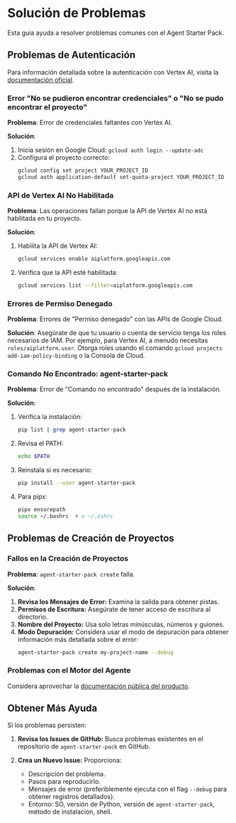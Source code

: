 # Solución de Problemas

Esta guía ayuda a resolver problemas comunes con el Agent Starter Pack.

## Problemas de Autenticación

Para información detallada sobre la autenticación con Vertex AI, visita la [documentación oficial](https://cloud.google.com/vertex-ai/docs/authentication).

### Error "No se pudieron encontrar credenciales" o "No se pudo encontrar el proyecto"

**Problema**: Error de credenciales faltantes con Vertex AI.

**Solución**:

1. Inicia sesión en Google Cloud: `gcloud auth login --update-adc`
2. Configura el proyecto correcto:
    ```bash
    gcloud config set project YOUR_PROJECT_ID
    gcloud auth application-default set-quota-project YOUR_PROJECT_ID
    ```

### API de Vertex AI No Habilitada

**Problema**: Las operaciones fallan porque la API de Vertex AI no está habilitada en tu proyecto.

**Solución**:

1. Habilita la API de Vertex AI:
   ```bash
   gcloud services enable aiplatform.googleapis.com
   ```

2. Verifica que la API esté habilitada:
   ```bash
   gcloud services list --filter=aiplatform.googleapis.com
   ```

### Errores de Permiso Denegado
**Problema**: Errores de "Permiso denegado" con las APIs de Google Cloud.

**Solución**: Asegúrate de que tu usuario o cuenta de servicio tenga los roles necesarios de IAM. Por ejemplo, para Vertex AI, a menudo necesitas `roles/aiplatform.user`. Otorga roles usando el comando `gcloud projects add-iam-policy-binding` o la Consola de Cloud.

### Comando No Encontrado: agent-starter-pack

**Problema**: Error de "Comando no encontrado" después de la instalación.

**Solución**:

1. Verifica la instalación:
   ```bash
   pip list | grep agent-starter-pack
   ```
2. Revisa el PATH:
   ```bash
   echo $PATH
   ```
3. Reinstala si es necesario:
   ```bash
   pip install --user agent-starter-pack
   ```
4. Para pipx:
   ```bash
   pipx ensurepath
   source ~/.bashrc  # o ~/.zshrc
   ```

## Problemas de Creación de Proyectos

### Fallos en la Creación de Proyectos

**Problema**: `agent-starter-pack create` falla.

**Solución**:

1. **Revisa los Mensajes de Error:** Examina la salida para obtener pistas.
2. **Permisos de Escritura:** Asegúrate de tener acceso de escritura al directorio.
3. **Nombre del Proyecto:** Usa solo letras minúsculas, números y guiones.
4. **Modo Depuración:** Considera usar el modo de depuración para obtener información más detallada sobre el error:
    ```bash
    agent-starter-pack create my-project-name --debug
    ```

### Problemas con el Motor del Agente

Considera aprovechar la [documentación pública del producto](https://cloud.google.com/vertex-ai/generative-ai/docs/agent-engine/troubleshooting/set-up).

## Obtener Más Ayuda

Si los problemas persisten:

1. **Revisa los Issues de GitHub:** Busca problemas existentes en el repositorio de `agent-starter-pack` en GitHub.
2. **Crea un Nuevo Issue:** Proporciona:

    * Descripción del problema.
    * Pasos para reproducirlo.
    * Mensajes de error (preferiblemente ejecuta con el flag `--debug` para obtener registros detallados).
    * Entorno: SO, versión de Python, versión de `agent-starter-pack`, método de instalación, shell.
